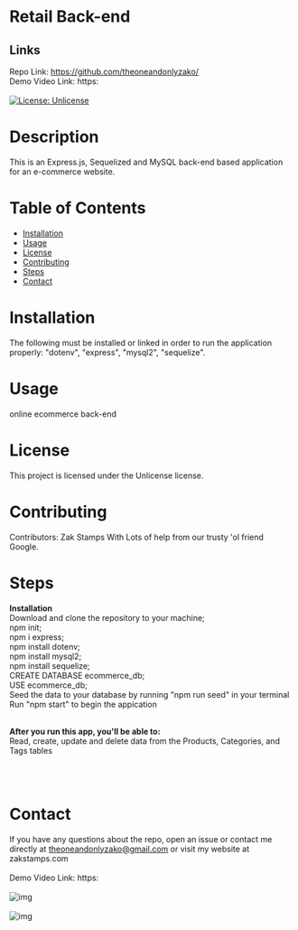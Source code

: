 # Retail Back-end<br/>

## Links

  Repo Link: https://github.com/theoneandonlyzako/
  <br/>
  Demo Video Link: https:
  <br/><br/>
  [![License: Unlicense](https://img.shields.io/badge/license-Unlicense-blue.svg)](http://unlicense.org/)


  # Description
This is an Express.js, Sequelized and MySQL back-end based application for an e-commerce website.</br>
  

  # Table of Contents 
  * [Installation](#installation)
  * [Usage](#usage)
  * [License](#license)
  * [Contributing](#contributing)
  * [Steps](#steps)
  * [Contact](#contact)
  
 
  # Installation
  The following must be installed or linked in order to run the application properly: "dotenv", "express", "mysql2", "sequelize".
  
  # Usage
  ​online ecommerce back-end 
 
  # License
  This project is licensed under the Unlicense license.
  
  # Contributing
  ​Contributors: Zak Stamps With Lots of help from our trusty 'ol friend Google.

  # Steps
  **Installation** <br/>
Download and clone the repository to your machine;<br/>
npm init;<br/>
npm i express;<br/>
npm install dotenv;<br/>
npm install mysql2;<br/>
npm install sequelize;<br/>
CREATE DATABASE ecommerce_db;<br/>
USE ecommerce_db;<br/>
Seed the data to your database by running "npm run seed" in your terminal<br/>
Run "npm start" to begin the appication<br/></br>

**After you run this app, you'll be able to:**<br/>
Read, create, update and delete data from the Products, Categories, and Tags tables

  <br/></br>
  # Contact
  If you have any questions about the repo, open an issue or contact me directly at theoneandonlyzako@gmail.com or visit my website at zakstamps.com
    <br/><br/>
  Demo Video Link: https:
  <br/></br>
  ![img](./Site.gif)
  <br/></br>
  ![img](./demo.png)
